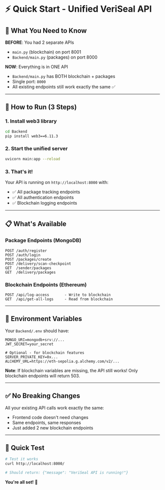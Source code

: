 # ⚡ Quick Start - Unified VeriSeal API

## 🎯 What You Need to Know

**BEFORE**: You had 2 separate APIs
- `main.py` (blockchain) on port 8001
- `Backend/main.py` (packages) on port 8000

**NOW**: Everything is in ONE API
- `Backend/main.py` has BOTH blockchain + packages
- Single port: `8000`
- All existing endpoints still work exactly the same ✅

---

## 🚀 How to Run (3 Steps)

### **1. Install web3 library**
```bash
cd Backend
pip install web3==6.11.3
```

### **2. Start the unified server**
```bash
uvicorn main:app --reload
```

### **3. That's it!**
Your API is running on `http://localhost:8000` with:
- ✅ All package tracking endpoints
- ✅ All authentication endpoints  
- ✅ Blockchain logging endpoints

---

## 📋 What's Available

### **Package Endpoints** (MongoDB)
```
POST /auth/register
POST /auth/login
POST /packages/create
POST /delivery/scan-checkpoint
GET  /sender/packages
GET  /delivery/packages
```

### **Blockchain Endpoints** (Ethereum)
```
POST /api/log-access       - Write to blockchain
GET  /api/get-all-logs     - Read from blockchain
```

---

## 🔧 Environment Variables

Your `Backend/.env` should have:
```env
MONGO_URI=mongodb+srv://...
JWT_SECRET=your_secret

# Optional - for blockchain features
SERVER_PRIVATE_KEY=0x...
ALCHEMY_URL=https://eth-sepolia.g.alchemy.com/v2/...
```

**Note**: If blockchain variables are missing, the API still works! Only blockchain endpoints will return 503.

---

## ✅ No Breaking Changes

All your existing API calls work exactly the same:
- Frontend code doesn't need changes
- Same endpoints, same responses
- Just added 2 new blockchain endpoints

---

## 🎯 Quick Test

```bash
# Test it works
curl http://localhost:8000/

# Should return: {"message": "VeriSeal API is running!"}
```

**You're all set!** 🎉
